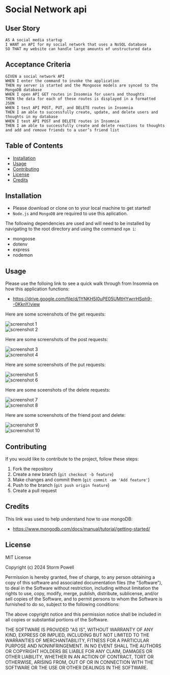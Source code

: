 # Social Network api

## User Story
```
AS A social media startup
I WANT an API for my social network that uses a NoSQL database
SO THAT my website can handle large amounts of unstructured data
```

## Acceptance Criteria

```
GIVEN a social network API
WHEN I enter the command to invoke the application
THEN my server is started and the Mongoose models are synced to the MongoDB database
WHEN I open API GET routes in Insomnia for users and thoughts
THEN the data for each of these routes is displayed in a formatted JSON
WHEN I test API POST, PUT, and DELETE routes in Insomnia
THEN I am able to successfully create, update, and delete users and thoughts in my database
WHEN I test API POST and DELETE routes in Insomnia
THEN I am able to successfully create and delete reactions to thoughts and add and remove friends to a user’s friend list
```

## Table of Contents

- [Installation](#installation)
- [Usage](#usage)
- [Contributing](#contributing)
- [License](#license)
- [Credits](#credits)

## Installation

- Please download or clone on to your local machine to get started!
- `Node.js` and `MongoDB` are required to use this aplication.

The following dependencies are used and will need to be installed by navigating to the root directory and using the command `npm i`:
- mongoose
- dotenv
- express
- nodemon

## Usage

Please use the folloing link to see a quick walk through from Insomnia on how this application functions:
- https://drive.google.com/file/d/1YNKH5I0uPE05UMtHYwrrHSqh9--0KknY/view

Here are some screenshots of the get requests:

![screenshot 1](img/get-request.png)<br>
![screenshot 2](img/get-thought-request.png)<br>

Here are some screenshots of the post requests:

![screenshot 3](img/post-user-request.png)<br>
![screenshot 4](img/post-thought-request.png)<br>

Here are some screenshots of the put requests:

![screenshot 5](img/put-user-request.png)<br>
![screenshot 6](img/put-thought-request.png)<br>

Here are some sceenshots of the delete requests:

![screenshot 7](img/delete-user-request.png)<br>
![screenshot 8](img/delete-thought-request.png)<br>

Here are some screenshots of the friend post and delete:

![screenshot 9](img/post-friend-request.png)<br>
![screenshot 10](img/delete-friend-request.png)<br>

## Contributing

If you would like to contribute to the project, follow these steps:
1. Fork the repository
2. Create a new branch (`git checkout -b feature`)
3. Make changes and commit them (`git commit -am 'Add feature'`)
4. Push to the branch (`git push origin feature`)
5. Create a pull request

## Credits

This link was used to help understand how to use mongoDB:

- https://www.mongodb.com/docs/manual/tutorial/getting-started/


## License

MIT License

Copyright (c) 2024 Storm Powell

Permission is hereby granted, free of charge, to any person obtaining a copy
of this software and associated documentation files (the "Software"), to deal
in the Software without restriction, including without limitation the rights
to use, copy, modify, merge, publish, distribute, sublicense, and/or sell
copies of the Software, and to permit persons to whom the Software is
furnished to do so, subject to the following conditions:

The above copyright notice and this permission notice shall be included in all
copies or substantial portions of the Software.

THE SOFTWARE IS PROVIDED "AS IS", WITHOUT WARRANTY OF ANY KIND, EXPRESS OR
IMPLIED, INCLUDING BUT NOT LIMITED TO THE WARRANTIES OF MERCHANTABILITY,
FITNESS FOR A PARTICULAR PURPOSE AND NONINFRINGEMENT. IN NO EVENT SHALL THE
AUTHORS OR COPYRIGHT HOLDERS BE LIABLE FOR ANY CLAIM, DAMAGES OR OTHER
LIABILITY, WHETHER IN AN ACTION OF CONTRACT, TORT OR OTHERWISE, ARISING FROM,
OUT OF OR IN CONNECTION WITH THE SOFTWARE OR THE USE OR OTHER DEALINGS IN THE
SOFTWARE.

